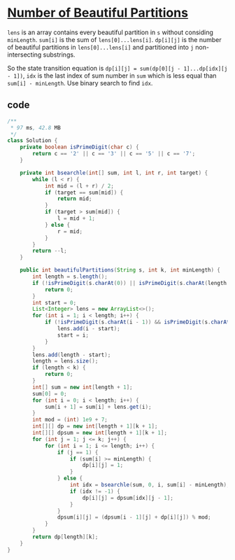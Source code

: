 # [Number of Beautiful Partitions](https://leetcode.com/problems/number-of-beautiful-partitions/)

`lens` is an array contains every beautiful partition in `s` without considing `minLength`. `sum[i]` is the sum of `lens[0]...lens[i]`. `dp[i][j]` is the number of beautiful partitions in `lens[0]...lens[i]` and partitioned into `j` non-intersecting substrings.

So the state transition equation is `dp[i][j] = sum(dp[0][j - 1]...dp[idx][j - 1])`, `idx` is the last index of sum number in `sum` which is less equal than `sum[i] - minLength`. Use binary search to find `idx`.

## code

```java
/**
 * 97 ms, 42.8 MB
 */
class Solution {
    private boolean isPrimeDigit(char c) {
        return c == '2' || c == '3' || c == '5' || c == '7';
    }

    private int bsearchle(int[] sum, int l, int r, int target) {
        while (l < r) {
            int mid = (l + r) / 2;
            if (target == sum[mid]) {
                return mid;
            }
            if (target > sum[mid]) {
                l = mid + 1;
            } else {
                r = mid;
            }
        }
        return --l;
    }

    public int beautifulPartitions(String s, int k, int minLength) {
        int length = s.length();
        if (!isPrimeDigit(s.charAt(0)) || isPrimeDigit(s.charAt(length - 1))) {
            return 0;
        }
        int start = 0;
        List<Integer> lens = new ArrayList<>();
        for (int i = 1; i < length; i++) {
            if (!isPrimeDigit(s.charAt(i - 1)) && isPrimeDigit(s.charAt(i))) {
                lens.add(i - start);
                start = i;
            }
        }
        lens.add(length - start);
        length = lens.size();
        if (length < k) {
            return 0;
        }
        int[] sum = new int[length + 1];
        sum[0] = 0;
        for (int i = 0; i < length; i++) {
            sum[i + 1] = sum[i] + lens.get(i);
        }
        int mod = (int) 1e9 + 7;
        int[][] dp = new int[length + 1][k + 1];
        int[][] dpsum = new int[length + 1][k + 1];
        for (int j = 1; j <= k; j++) {
            for (int i = 1; i <= length; i++) {
                if (j == 1) {
                    if (sum[i] >= minLength) {
                        dp[i][j] = 1;
                    }
                } else {
                    int idx = bsearchle(sum, 0, i, sum[i] - minLength);
                    if (idx != -1) {
                        dp[i][j] = dpsum[idx][j - 1];
                    }
                }
                dpsum[i][j] = (dpsum[i - 1][j] + dp[i][j]) % mod;
            }
        }
        return dp[length][k];
    }
}
```
